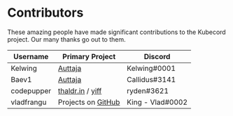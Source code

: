# Contributors

These amazing people have made significant contributions to the Kubecord project.  Our many thanks go out to them.

Username | Primary Project | Discord
-------- | --------------- | -------
Kelwing | [Auttaja](https://auttaja.io) | Kelwing#0001
Baev1 | [Auttaja](https://auttaja.io) | Callidus#3141
codepupper | [thaldr.in](https://thaldr.in) / [yiff](https://yiff.thaldr.in) | ryden#3621
vladfrangu | Projects on [GitHub](https://github.com/vladfrangu) | King - Vlad#0002
